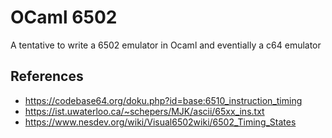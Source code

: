 
# OCaml 6502

A tentative to write a 6502 emulator in Ocaml and eventially a c64 emulator

## References

* https://codebase64.org/doku.php?id=base:6510_instruction_timing
* https://ist.uwaterloo.ca/~schepers/MJK/ascii/65xx_ins.txt
* https://www.nesdev.org/wiki/Visual6502wiki/6502_Timing_States	